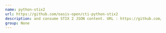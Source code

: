 ```yaml
---
name: python-stix2
url: https://github.com/oasis-open/cti-python-stix2
description: and consume STIX 2 JSON content. URL : https://github.com/oasis-open/cti-python-stix2 Groups : None
group: None
---
```

